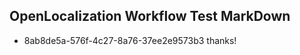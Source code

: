 ## OpenLocalization Workflow Test MarkDown
* 8ab8de5a-576f-4c27-8a76-37ee2e9573b3 thanks!

<!--HONumber=Jul16_HO4-->


